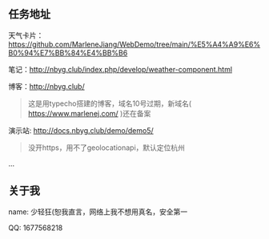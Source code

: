 ## 任务地址

天气卡片：https://github.com/MarleneJiang/WebDemo/tree/main/%E5%A4%A9%E6%B0%94%E7%BB%84%E4%BB%B6

笔记：http://nbyg.club/index.php/develop/weather-component.html

博客：http://nbyg.club/

> 这是用typecho搭建的博客，域名10号过期，新域名( https://www.marlenej.com/ )还在备案

演示站: http://docs.nbyg.club/demo/demo5/

> 没开https，用不了geolocationapi，默认定位杭州



...



## 关于我

name: 少轻狂(恕我直言，网络上我不想用真名，安全第一

QQ: 1677568218
